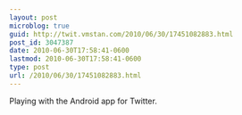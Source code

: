```yaml
---
layout: post
microblog: true
guid: http://twit.vmstan.com/2010/06/30/17451082883.html
post_id: 3047387
date: 2010-06-30T17:58:41-0600
lastmod: 2010-06-30T17:58:41-0600
type: post
url: /2010/06/30/17451082883.html
---
```

Playing with the Android app for Twitter.
